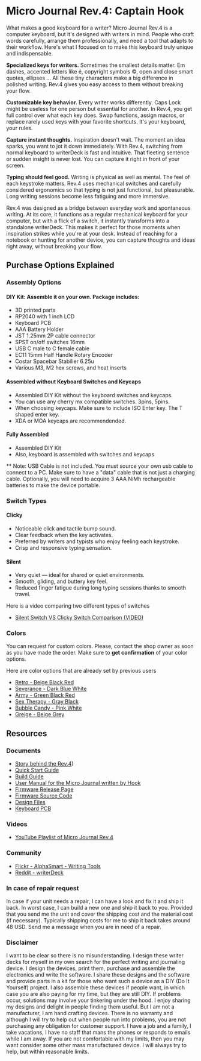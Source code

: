 # Micro Journal Rev.4: Captain Hook

What makes a good keyboard for a writer? Micro Journal Rev.4 is a computer keyboard, but it's designed with writers in mind. People who craft words carefully, arrange them professionally, and need a tool that adapts to their workflow. Here's what I focused on to make this keyboard truly unique and indispensable.

**Specialized keys for writers.** Sometimes the smallest details matter. Em dashes, accented letters like é, copyright symbols ©, open and close smart quotes, ellipses … All these tiny characters make a big difference in polished writing. Rev.4 gives you easy access to them without breaking your flow.

**Customizable key behavior.** Every writer works differently. Caps Lock might be useless for one person but essential for another. In Rev.4, you get full control over what each key does. Swap functions, assign macros, or replace rarely used keys with your favorite shortcuts. It's your keyboard, your rules.

**Capture instant thoughts.** Inspiration doesn't wait. The moment an idea sparks, you want to jot it down immediately. With Rev.4, switching from normal keyboard to writerDeck is fast and intuitive. That fleeting sentence or sudden insight is never lost. You can capture it right in front of your screen.

**Typing should feel good.** Writing is physical as well as mental. The feel of each keystroke matters. Rev.4 uses mechanical switches and carefully considered ergonomics so that typing is not just functional, but pleasurable. Long writing sessions become less fatiguing and more immersive.

Rev.4 was designed as a bridge between everyday work and spontaneous writing. At its core, it functions as a regular mechanical keyboard for your computer, but with a flick of a switch, it instantly transforms into a standalone writerDeck. This makes it perfect for those moments when inspiration strikes while you're at your desk. Instead of reaching for a notebook or hunting for another device, you can capture thoughts and ideas right away, without breaking your flow.


## Purchase Options Explained

### Assembly Options

#### **DIY Kit**: Assemble it on your own. Package includes:
  * 3D printed parts
  * RP2040 with 1 inch LCD
  * Keyboard PCB
  * AAA Battery Holder
  * JST 1.25mm 2P cable connector
  * SPST on/off switches 16mm
  * USB C male to C female cable
  * EC11 15mm Half Handle Rotary Encoder
  * Costar Spacebar Stabilier 6.25u
  * Various M3, M2 hex screws, and heat inserts

#### **Assembled without Keyboard Switches and Keycaps**
  * Assembled DIY Kit without the keyboard switches and keycaps.
  * You can use any cherry mx compatible switches. 3pins, 5pins.
  * When choosing keycaps. Make sure to include ISO Enter key. The T shaped enter key.
  * XDA or MOA keycaps are recommendended. 

#### **Fully Assembled**
  * Assembled DIY Kit 
  * Also, keyboard is assembled with switches and keycaps

** Note: USB Cable is not included. You must source your own usb cable to connect to a PC. Make sure to have a "data" cable that is not just a charging cable. Optionally, you will need to acquire 3 AAA NiMh rechargeable batteries to make the device portable.


### Switch Types

#### **Clicky**
  * Noticeable click and tactile bump sound.
  * Clear feedback when the key activates.
  * Preferred by writers and typists who enjoy feeling each keystroke.
  * Crisp and responsive typing sensation.

#### **Silent**
  * Very quiet — ideal for shared or quiet environments.
  * Smooth, gliding, and buttery key feel.
  * Reduced finger fatigue during long typing sessions thanks to smooth travel.

Here is a video comparing two different types of switches
* [Silent Switch VS Clicky Switch Comparison (VIDEO)](https://youtu.be/9zu-tkawMV0)


### Colors

You can request for custom colors. Please, contact the shop owner as soon as you have made the order. Make sure to **get confirmation** of your color options. 

Here are color options that are already set by previous users

* [Retro - Beige Black Red](https://youtu.be/C-KRcLu5P9o?si=jxTIiLfcsqD9fWMb)
* [Severance - Dark Blue White](https://www.reddit.com/r/writerDeck/comments/1lu67qz/micro_journal_rev4_is_almost_there_i_would_say)
* [Army - Green Black Red](https://youtu.be/gzVuhjj5hQs)
* [Sex Therapy  - Gray Black](https://youtu.be/odZn9HjZAAU)
* [Bubble Candy - Pink White](https://youtu.be/6gAULiPZ6ZE)
* [Greige - Beige Grey](https://youtu.be/ZAoqvbhcAvk)



## Resources

### Documents 

* [Story behind the Rev.4](https://github.com/unkyulee/micro-journal/blob/main/micro-journal-rev-4-revamp/story.md))
* [Quick Start Guide](https://github.com/unkyulee/micro-journal/blob/main/micro-journal-rev-4-revamp/quickstartguide.md)
* [Build Guide](https://github.com/unkyulee/micro-journal/blob/main/micro-journal-rev-4-revamp/build-guide.md)
* [User Manual for the Micro Journal written by Hook](https://github.com/unkyulee/micro-journal/blob/main/micro-journal-rev-4-revamp/user-manual.md)
* [Firmware Release Page](https://github.com/unkyulee/micro-journal/releases)
* [Firmware Source Code](https://github.com/unkyulee/micro-journal/tree/main/micro-journal-rev-4-esp32)
* [Design Files](https://github.com/unkyulee/micro-journal/tree/main/micro-journal-rev-4-revamp/STL)
* [Keyboard PCB](https://github.com/unkyulee/micro-journal/tree/main/micro-journal-rev-7-e-ink/PCB)  


### Videos

* [YouTube Playlist of Micro Journal Rev.4](https://www.youtube.com/playlist?list=PLrUXYLEnAaNRAbBpNLji7nE78z-edy8Na)



### Community

* [Flickr - AlphaSmart - Writing Tools](https://www.flickr.com/groups/alphasmart/discuss/72157721923133428/)
* [Reddit - writerDeck](https://www.reddit.com/r/writerDeck/)




### In case of repair request

In case if your unit needs a repair, I can have a look and fix it and ship it back. In worst case, I can build a new one and ship it back to you. Provided that you send me the unit and cover the shipping cost and the material cost (if necessary). Typically shipping costs for me to ship it back takes around 48 USD. Send me a message when you are in need of a repair.




### Disclaimer

I want to be clear so there is no misunderstanding. I design these writer decks for myself in my own search for the perfect writing and journaling device. I design the devices, print them, purchase and assemble the electronics and write the software. I share these designs and the software and provide parts in a kit for those who want such a device as a DIY (Do It Yourself) project. I also assemble these devices if people want, in which case you are also paying for my time, but they are still DIY. If problems occur, solutions may involve your tinkering under the hood. I enjoy sharing my designs and delight in people finding them useful. But I am not a manufacturer, I am hand crafting devices. There is no warranty and although I will try to help out when people run into problems, you are not purchasing any obligation for customer support. I have a job and a family, I take vacations, I have no staff that mans the phones or responds to emails while I am away. If you are not comfortable with my limits, then you may want consider some other mass manufactured device. I will always try to help, but within reasonable limits.


